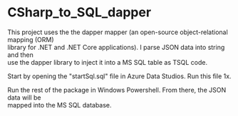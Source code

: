 # CSharp_to_SQL_dapper  
This project uses the the dapper mapper (an open-source object-relational mapping (ORM)  
library for .NET and .NET Core applications). I parse JSON data into string and then  
use the dapper library to inject it into a MS SQL table as TSQL code.  
  
Start by opening the "startSql.sql" file in Azure Data Studios.  Run this file 1x.  

Run the rest of the package in Windows Powershell.  From there, the JSON data will be  
mapped into the MS SQL database.  
